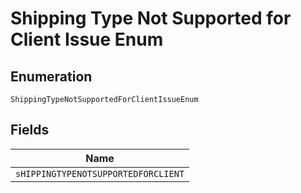
# Shipping Type Not Supported for Client Issue Enum

## Enumeration

`ShippingTypeNotSupportedForClientIssueEnum`

## Fields

| Name |
|  --- |
| `sHIPPINGTYPENOTSUPPORTEDFORCLIENT` |

